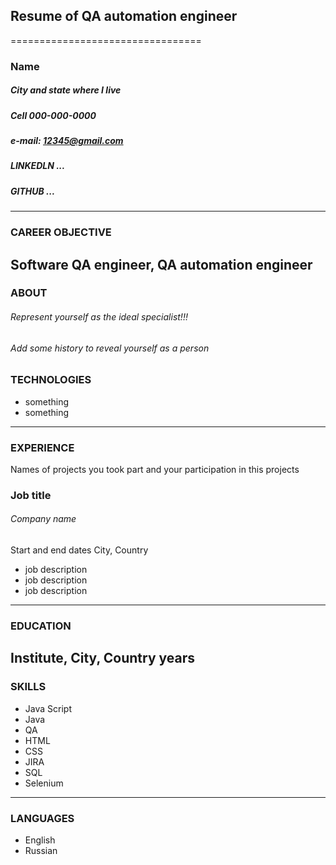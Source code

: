 ## Resume of QA automation engineer
=================================
### Name 
##### City and state where I live
##### Cell 000-000-0000
##### e-mail: 12345@gmail.com
##### LINKEDLN ...
##### GITHUB ...

---
### CAREER OBJECTIVE

Software QA engineer, QA automation engineer
---
### ABOUT
###### Represent yourself as the ideal specialist!!!
###### Add some history to reveal yourself as a person

### TECHNOLOGIES
* something
* something
---
### EXPERIENCE
Names of projects you took part and your participation in this projects

### Job title
###### Company name
Start and end dates
City, Country
* job description
* job description
* job description

---
### EDUCATION
Institute, City, Country
years
---
### SKILLS
* Java Script
* Java
* QA
* HTML
* CSS
* JIRA
* SQL
* Selenium
---
### LANGUAGES
* English 
* Russian





